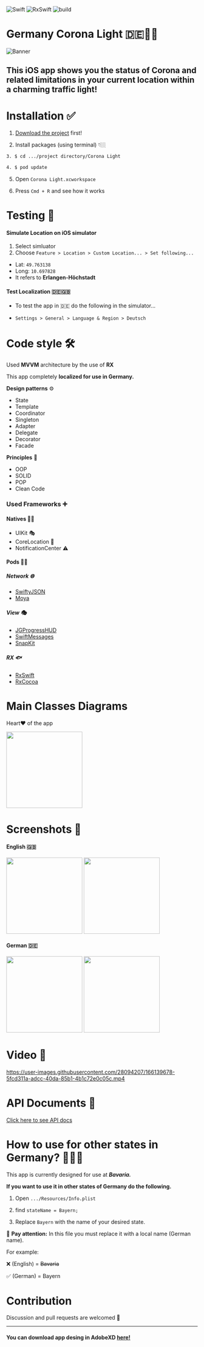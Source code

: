 ![Swift](https://img.shields.io/badge/Swift-5.6.1-orange) ![RxSwift](https://img.shields.io/badge/RxSwift-6.5.0-blue) ![build](https://img.shields.io/badge/build-passing-brightgreen)


# Germany Corona Light 🇩🇪🚦🦠
![Banner](https://user-images.githubusercontent.com/28094207/166139760-7d46f069-5f5b-4685-91b7-1caa113b5aed.jpeg)
## This iOS app shows you the status of Corona and related limitations in your current location within a charming traffic light!

# Installation ✅

1. [Download the project](https://github.com/mamadfrhi/Germany-Corona-Light/archive/main.zip) first!

2. Install packages (using terminal) 👇🏼

```bash
3. $ cd .../project directory/Corona Light

4. $ pod update
```

5. Open `Corona Light.xcworkspace`

6. Press `Cmd + R` and see how it works

# Testing 🔁

#### Simulate Location on iOS simulator

1. Select simluator
2. Choose `Feature > Location > Custom Location... > Set following...`

- Lat: `49.763138`
- Long: `10.697828`
- It refers to **Erlangen-Höchstadt**
#### Test Localization 🇩🇪🇬🇧

- To test the app in 🇩🇪 do the following in the simulator...

- `Settings > General > Language & Region > Deutsch`


# Code style 🛠

Used **MVVM** architecture by the use of **RX**

This app completely **localized for use in Germany.**

**Design patterns** ⚙️

- State
- Template
- Coordinator
- Singleton
- Adapter
- Delegate
- Decorator
- Facade

**Principles** 💎

- OOP
- SOLID
- POP
- Clean Code

### **Used Frameworks** ➕

#### **Natives** 👴🏼

- UIKit 🎭
- CoreLocation 📍
- NotificationCenter ⚠️

#### **Pods** 🧔🏻

##### **_Network_** 🌐

- [SwiftyJSON](https://github.com/SwiftyJSON/SwiftyJSON)
- [Moya](https://github.com/SwiftyJSON/SwiftyJSON)

##### **_View_** 🎭

- [JGProgressHUD](https://github.com/JonasGessner/JGProgressHUD)
- [SwiftMessages](https://github.com/SwiftKickMobile/SwiftMessages)
- [SnapKit](https://github.com/SnapKit/SnapKit)

##### **_RX_** 🐟

- [RxSwift](https://github.com/ReactiveX/RxSwift)
- [RxCocoa](https://github.com/ReactiveX/RxSwift/tree/main/RxCocoa)


# Main Classes Diagrams

Heart❤️ of the app

<img src=https://user-images.githubusercontent.com/28094207/166139899-d74549cc-aa55-4a4d-9d26-bc76aebfb09d.jpeg widht="300"  height="200"/>


# Screenshots 📱
#### English 🇬🇧

<p float="left">
<img src=https://user-images.githubusercontent.com/28094207/166139802-4d89bf03-7289-4f65-8fe0-489fe5cbd59c.png widht="100"  height="200"/>  <img src=https://user-images.githubusercontent.com/28094207/166139852-b99b3742-0c01-428f-8502-0e0941d4bbee.png widht="100"  height="200"/>
</p>

#### German 🇩🇪

<p float="left">
<img src=https://user-images.githubusercontent.com/28094207/166139810-be314eb3-a92c-467f-b13e-9066f4382d47.png widht="100"  height="200" />  <img src=https://user-images.githubusercontent.com/28094207/166139996-e6a9653e-6cf9-4ebb-b155-50d92351e96e.png widht="100"  height="200" />
</p>


# Video 🎥

https://user-images.githubusercontent.com/28094207/166139678-5fcd311a-adcc-40da-85b1-4b1c72e0c05c.mp4


# API Documents 📄

[Click here to see API docs](https://npgeo-corona-npgeo-de.hub.arcgis.com/datasets/917fc37a709542548cc3be077a786c17_0)



# How to use for other states in Germany? 🔁🇩🇪

This app is currently designed for use at **_Bavaria._**

**If you want to use it in other states of Germany do the following.**

1. Open `.../Resources/Info.plist`

2. find `stateName = Bayern;`

3. Replace `Bayern` with the name of your desired state.


🚧 **Pay attention:** In this file you must replace it with a local name (German name).

For example:

❌ (English) = ~~Bavaria~~

✅  (German) = Bayern

# Contribution
Discussion and pull requests are welcomed 💖

---
#### You can download app desing in AdobeXD [here!](https://github.com/mamadfrhi/Germany-Corona-Light/raw/main/Corona%20Light/Resources/Corona%20Status%20Design.xd)

